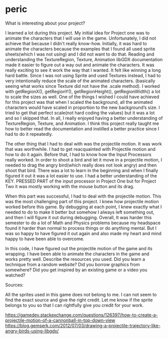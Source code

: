 # peric


What is interesting about your project? 

I learned a lot during this project. My initial idea for Project one was to animate the characters that I will use in the game. Unfortunately, I did not achieve that because I didn't really know-how. Initially, it was hard to animate the characters because the examples that I found all used sprite sheets(which I was not using) and I did not want to do that. Reading and understanding the TextureRegion, Texture, Animation libGDX documentation made it easier to figure out a way out and animate the characters. It was really exciting to see it work the way that I wanted. It felt like winning a long hard battle. Since I was not using Sprite and used Textures instead, I had to very intentionally reduce the scale of the animated characters. (basically seeing what works since Texture did not have the .scale method). I worked with getRegionX(), getRegionY(), getRegionHeight(), getRegionWidth() a lot to scale the sizes as well.
One of the things I wished I could have achieved for this project was that when I scaled the background, all the animated characters would have scaled in proportion to the new background’s size. I tried to get that perfect scale(not hard coding the values) but it was a lot and
 so I skipped that. In all, I really enjoyed having a better understanding of TextureRegion, Texture, and Animation. I think this project really taught me how to better read the documentation and instilled a better practice since I had to do it repeatedly.
 
The other thing that I had to deal with was the projectile motion. It was work that was worthwhile. I had to get reacquainted with Projectile motion and how to do it again. Before that, I had to know how the Input Processors really worked. In order to shoot a bird and let it move in a projectile motion, I needed to drag the angry bird(which really does not look angry) and then shoot that bird. There was a lot to learn in the beginning and when I finally figured it out it was a lot easier to use. I had a better understanding of the KEY. PRESSED PART of the input processor in Project One but for Project Two it was mostly working with the mouse button and its drag.

When this part was successful, I had to deal with the projectile motion. This was the most challenging part of this project. I knew how projectile motion worked before this game. By debugging at each point, I knew exactly what I needed to do to make it better but somehow I always left something out, and then I will figure it out during debugging. Overall, It was harder this semester to do a lot of Math and Physics problems because my headspace found it harder than normal to process things or do anything mental. But I was so happy to have figured it out again and also made my heart and mind happy to have been able to overcome.


In this code, I have figured out the projectile motion of the game and its wrapping. I have been able to animate the characters in the game and works pretty well.
Describe the resources you used. Did you learn a technique from a random website? Did you borrow graphics from somewhere? Did you get inspired by an existing game or a video you watched?

Sources: 

All the sprites used in this game does not belong to me. I can not seem to find the exact source and give the right credit. Let me know if the sprite belongs to you so that I can rightfully give you credit for your work.

https://gamedev.stackexchange.com/questions/126397/how-to-create-a-projectile-motion-of-a-cannonball-in-top-down-view
https://blog.gemserk.com/2012/07/03/drawing-a-projectile-trajectory-like-angry-birds-using-libgdx/
